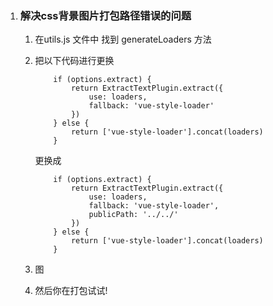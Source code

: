 1. ### 解决css背景图片打包路径错误的问题
    
    1. 在utils.js 文件中 找到 generateLoaders 方法

    2. 把以下代码进行更换
        ```
            if (options.extract) {
                return ExtractTextPlugin.extract({
                    use: loaders,
                    fallback: 'vue-style-loader'
                })
            } else {
                return ['vue-style-loader'].concat(loaders)
            }
        ```  
        更换成

        ```
            if (options.extract) {
                return ExtractTextPlugin.extract({
                    use: loaders,
                    fallback: 'vue-style-loader',
                    publicPath: '../../'
                })
            } else {
                return ['vue-style-loader'].concat(loaders)
            }
        ```
    3. 图
    4. 然后你在打包试试!


